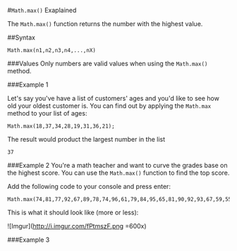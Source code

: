 #`Math.max()` Exaplained

The `Math.max()` function returns the number with the highest value. 

##Syntax

```
Math.max(n1,n2,n3,n4,...,nX)

``` 

###Values
Only numbers are valid values when using the `Math.max()` method.

###Example 1

Let's say you've have a list of customers' ages and you'd like to see how old your oldest customer is. You can find out by applying the `Math.max` method to your list of ages:

```
Math.max(18,37,34,28,19,31,36,21);

```

The result would product the largest number in the list

```
37
```


###Example 2
You're a math teacher and want to curve the grades base on the highest score. You can use the `Math.max()` function to find the top score.

Add the following code to your console and press enter:

```
Math.max(74,81,77,92,67,89,78,74,96,61,79,84,95,65,81,90,92,93,67,59,55,70);
```
This is what it should look like (more or less):

![Imgur](http://i.imgur.com/fPtmszF.png =600x)



###Example 3






